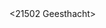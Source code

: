 <WAM>
<Wave model version Cycle 6>

<This git Repository contains the new designed version of the wave> 
<model WAM Cycle 6 which is written in Fortran95 and MPI.>
<In case of questions please contact :>
<Dr. Arno Behrens>
<Helmholtz-Zentrum Hereon>
<Max-Planck-Str. 1>
<21502 Geesthacht>
<Germany>
<email : arno.behrens@hereon.de>
<phone : +49 4152-871556>
